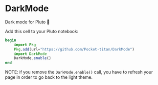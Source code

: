 # DarkMode
Dark mode for Pluto 🎉

Add this cell to your Pluto notebook:
```julia
begin
    import Pkg
    Pkg.add(url="https://github.com/Pocket-titan/DarkMode")
    import DarkMode
    DarkMode.enable()
end
```

NOTE: if you remove the `DarkMode.enable()` call, you have to refresh your page in order to go back to the light theme.
